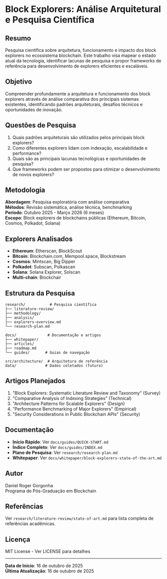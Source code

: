 # Block Explorers: Análise Arquitetural e Pesquisa Científica

## Resumo

Pesquisa científica sobre arquitetura, funcionamento e impacto dos block explorers no ecossistema blockchain. Este trabalho visa mapear o estado atual da tecnologia, identificar lacunas de pesquisa e propor frameworks de referência para desenvolvimento de explorers eficientes e escaláveis.

## Objetivo

Compreender profundamente a arquitetura e funcionamento dos block explorers através de análise comparativa dos principais sistemas existentes, identificando padrões arquiteturais, desafios técnicos e oportunidades de inovação.

## Questões de Pesquisa

1. Quais padrões arquiteturais são utilizados pelos principais block explorers?
2. Como diferentes explorers lidam com indexação, escalabilidade e performance?
3. Quais são as principais lacunas tecnológicas e oportunidades de pesquisa?
4. Que frameworks podem ser propostos para otimizar o desenvolvimento de novos explorers?

## Metodologia

**Abordagem**: Pesquisa exploratória com análise comparativa  
**Métodos**: Revisão sistemática, análise técnica, benchmarking  
**Período**: Outubro 2025 - Março 2026 (6 meses)  
**Escopo**: Block explorers de blockchains públicas (Ethereum, Bitcoin, Cosmos, Polkadot, Solana)

## Explorers Analisados

- **Ethereum**: Etherscan, BlockScout
- **Bitcoin**: Blockchain.com, Mempool.space, Blockstream
- **Cosmos**: Mintscan, Big Dipper
- **Polkadot**: Subscan, Polkascan
- **Solana**: Solana Explorer, Solscan
- **Multi-chain**: Blockchair

## Estrutura da Pesquisa

```
research/           # Pesquisa científica
├── literature-review/
├── methodology/
├── analysis/
├── explorers-overview.md
└── research-plan.md

docs/              # Documentação e artigos
├── whitepaper/
├── articles/
├── roadmap.md
└── guides/       # Guias de navegação

src/architecture/  # Arquitetura de referência
data/             # Dados coletados (futuro)
```

## Artigos Planejados

1. "Block Explorers: Systematic Literature Review and Taxonomy" (Survey)
2. "Comparative Analysis of Indexing Strategies" (Technical)
3. "Architecture Patterns for Scalable Explorers" (Design)
4. "Performance Benchmarking of Major Explorers" (Empirical)
5. "Security Considerations in Public Blockchain APIs" (Security)

## Documentação

- **Início Rápido**: Ver `docs/guides/QUICK-START.md`
- **Índice Completo**: Ver `docs/guides/INDEX.md`
- **Plano de Pesquisa**: Ver `research/research-plan.md`
- **Whitepaper**: Ver `docs/whitepaper/block-explorers-state-of-the-art.md`

## Autor

Daniel Roger Gorgonha  
Programa de Pós-Graduação em Blockchain

## Referências

Ver `research/literature-review/state-of-art.md` para lista completa de referências acadêmicas.

## Licença

MIT License - Ver LICENSE para detalhes

---

**Data de Início**: 16 de outubro de 2025  
**Última Atualização**: 16 de outubro de 2025